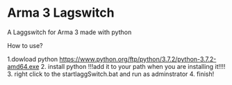 # Arma 3 Lagswitch
A Laggswitch for Arma 3 made with python

How to use?

1.dowload python
	https://www.python.org/ftp/python/3.7.2/python-3.7.2-amd64.exe
2. install python !!!add it to your path when you are installing it!!!!
3. right click to the startlaggSwitch.bat and run as adminstrator
4. finish!

